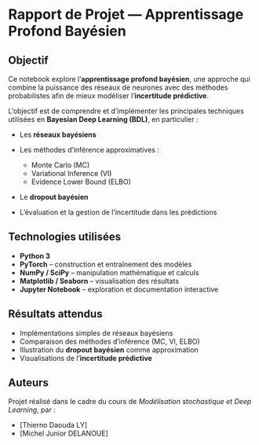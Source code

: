 # Rapport de Projet — Apprentissage Profond Bayésien

## Objectif
Ce notebook explore l’**apprentissage profond bayésien**, une approche qui combine la puissance des réseaux de neurones avec des méthodes probabilistes afin de mieux modéliser l’**incertitude prédictive**.

L’objectif est de comprendre et d’implémenter les principales techniques utilisées en **Bayesian Deep Learning (BDL)**, en particulier :

* Les **réseaux bayésiens**
* Les méthodes d’inférence approximatives :

  * Monte Carlo (MC)
  * Variational Inference (VI)
  * Evidence Lower Bound (ELBO)
* Le **dropout bayésien**
* L’évaluation et la gestion de l’incertitude dans les prédictions

## Technologies utilisées

* **Python 3**
* **PyTorch** – construction et entraînement des modèles
* **NumPy / SciPy** – manipulation mathématique et calculs
* **Matplotlib / Seaborn** – visualisation des résultats
* **Jupyter Notebook** – exploration et documentation interactive

## Résultats attendus

* Implémentations simples de réseaux bayésiens
* Comparaison des méthodes d’inférence (MC, VI, ELBO)
* Illustration du **dropout bayésien** comme approximation
* Visualisations de l’**incertitude prédictive**

## Auteurs

Projet réalisé dans le cadre du cours de *Modélisation stochastique et Deep Learning*, par :

* \[Thierno Daouda LY]
* \[Michel Junior DELANOUE]


